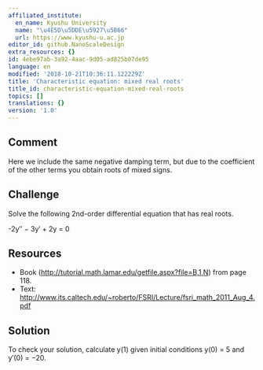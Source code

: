 ```yaml
---
affiliated_institute:
  en_name: Kyushu University
  name: "\u4E5D\u5DDE\u5927\u5B66"
  url: https://www.kyushu-u.ac.jp
editor_id: github.NanoScaleDesign
extra_resources: {}
id: 4ebe97ab-3a92-4aac-9d05-ad825b07de95
language: en
modified: '2018-10-21T10:36:11.122229Z'
title: 'Characteristic equation: mixed real roots'
title_id: characteristic-equation-mixed-real-roots
topics: []
translations: {}
version: '1.0'
---
```


## Comment

Here we include the same negative damping term, but due to the coefficient of the other terms you obtain roots of mixed signs.

## Challenge

Solve the following 2nd-order differential equation that has real roots.

-2y′′ − 3y′ + 2y = 0

## Resources

- Book (http://tutorial.math.lamar.edu/getfile.aspx?file=B,1,N) from page 118.
- Text: http://www.its.caltech.edu/~roberto/FSRI/Lecture/fsri_math_2011_Aug_4.pdf

## Solution

To check your solution, calculate y(1) given initial conditions y(0) = 5 and y′(0) = −20.

